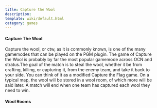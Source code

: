 ```yaml
---
title: Capture the Wool
description: 
template: wiki/default.html
category: games
---
```


#### Capture The Wool

Capture the wool, or ctw, as it is commonly known, is one of the many gamemodes that can be played on the PGM plugin.  The game of Capture the Wool is probably by far the most popular gamemode across OCN and stratus.The goal of the match is to steal the wool, whether it be from crafting, killing, or capturing it, from the enemy team, and take it back to your side.  You can think of it as a modified Capture the Flag game.  On a typical map, the wool will be stored in a wool room, of which more will be said later.  A match will end when one team has captured each wool they need to win.  

#### Wool Rooms

